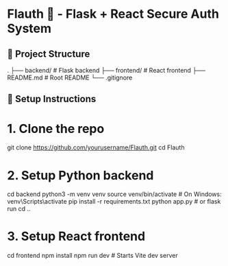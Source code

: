 # Flauth 🔐 - Flask + React Secure Auth System

## 🧭 Project Structure
.
├── backend/     # Flask backend
├── frontend/    # React frontend
├── README.md    # Root README
└── .gitignore

## 🚀 Setup Instructions

# 1. Clone the repo
git clone https://github.com/yourusername/Flauth.git
cd Flauth

# 2. Setup Python backend
cd backend
python3 -m venv venv
source venv/bin/activate   # On Windows: venv\Scripts\activate
pip install -r requirements.txt
python app.py              # or flask run
cd ..

# 3. Setup React frontend
cd frontend
npm install
npm run dev                # Starts Vite dev server
